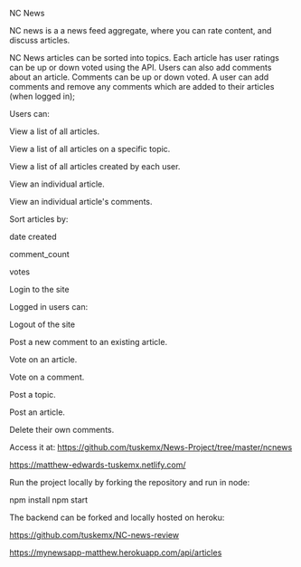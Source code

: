 NC News

NC news is a a news feed aggregate, where you can rate content, and discuss articles.

NC News articles can be sorted into topics. 
Each article has user ratings can be up or down voted using the API.
Users can also add comments about an article. 
Comments can  be up or down voted. 
A user can add comments and remove any comments which are added to their articles (when logged in);

Users can:

View a list of all articles.

View a list of all articles on a specific topic.

View a list of all articles created by each user.

View an individual article.

View an individual article's comments.



Sort articles by:

date created

comment_count

votes

Login to the site


Logged in users can:

Logout of the site

Post a new comment to an existing article.

Vote on an article.

Vote on a comment.

Post a topic.

Post an article.

Delete their own comments.





Access it at:
 https://github.com/tuskemx/News-Project/tree/master/ncnews
 
 https://matthew-edwards-tuskemx.netlify.com/

Run the project locally by forking the repository and run in node:

npm install
npm start

The backend can be forked and locally hosted on heroku: 

https://github.com/tuskemx/NC-news-review

https://mynewsapp-matthew.herokuapp.com/api/articles

